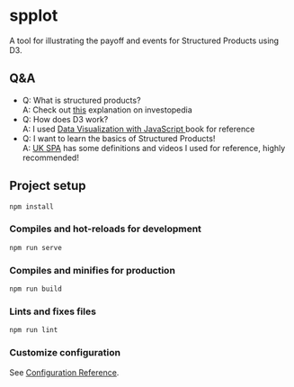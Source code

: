 # spplot
A tool for illustrating the payoff and events for Structured Products using D3.

## Q&A
- Q: What is structured products?<br>
  A: Check out [this](https://www.investopedia.com/articles/optioninvestor/07/structured_products.asp) explanation on investopedia
- Q: How does D3 work?<br>
  A: I used [Data Visualization with JavaScript ](https://nostarch.com/download/Data_Viz_sample_ch7.pdf) book for reference
- Q: I want to learn the basics of Structured Products!<br>
  A: [UK SPA](https://www.ukspassociation.co.uk/education/) has some definitions and videos I used for reference, highly recommended!

## Project setup
```
npm install
```

### Compiles and hot-reloads for development
```
npm run serve
```

### Compiles and minifies for production
```
npm run build
```

### Lints and fixes files
```
npm run lint
```

### Customize configuration
See [Configuration Reference](https://cli.vuejs.org/config/).
